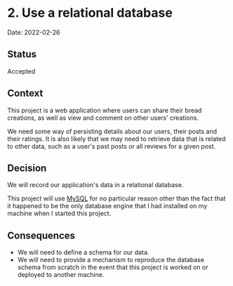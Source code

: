 # 2. Use a relational database

Date: 2022-02-26

## Status

Accepted

## Context

This project is a web application where users can share their bread creations, as well as view and comment on other users' creations.

We need some way of persisting details about our users, their posts and their ratings. It is also likely that we may need to retrieve data that is related to other data, such as a user's past posts or all reviews for a given post.

## Decision

We will record our application's data in a relational database.

This project will use [MySQL](https://www.mysql.com/) for no particular reason other than the fact that it happened to be the only database engine that I had installed on my machine when I started this project.

## Consequences

- We will need to define a schema for our data.
- We will need to provide a mechanism to reproduce the database schema from scratch in the event that this project is worked on or deployed to another machine.
